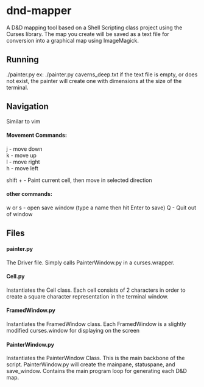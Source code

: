 # dnd-mapper
A D&amp;D mapping tool based on a Shell Scripting class project using the Curses library.  The map you create will be saved as a text file for conversion into a graphical map using ImageMagick.

## Running
./painter.py <textfile>
ex: ./painter.py caverns_deep.txt
if the text file is empty, or does not exist, the painter will create one with dimensions at the size of the terminal.

## Navigation
Similar to vim
#### Movement Commands:
j - move down  
k - move up  
l - move right  
h - move left  

shift + <movement command> - Paint current cell, then move in selected direction

#### other commands:
w or s - open save window (type a name then hit Enter to save)
Q - Quit out of window


## Files

#### painter.py
The Driver file.  Simply calls PainterWindow.py in a curses.wrapper.

#### Cell.py
Instantiates the Cell class.  Each cell consists of 2 characters in order to create a square character representation in the terminal window.

#### FramedWindow.py
Instantiates the FramedWindow class.  Each FramedWindow is a slightly modified curses.window for displaying on the screen

#### PainterWindow.py
Instantiates the PainterWindow Class.  This is the main backbone of the script.  PainterWindow.py will create the mainpane, statuspane, and save_window.  Contains the main program loop for generating each D&D map.
